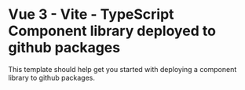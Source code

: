 # Vue 3 - Vite - TypeScript Component library deployed to github packages

This template should help get you started with deploying a component library to github packages.
